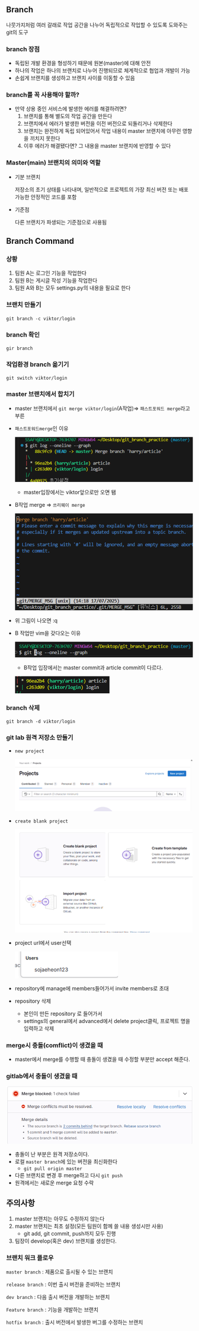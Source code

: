 ## Branch
나뭇가지처럼 여러 갈래로 작업 공간을 나누어 독립적으로 작업할 수 있도록 도와주는 git의 도구

### branch 장점
- 독립된 개발 환경을 형성하기 때문에 원본(master)에 대해 안전
- 하나의 작업은 하나의 브랜치로 나누어 진행되므로 체계적으로 협업과 개발이 가능
- 손쉽게 브랜치를 생성하고 브랜치 사이를 이동할 수 있음

### branch를 꼭 사용해야 할까?
- 만약 상용 중인 서비스에 발생한 에러를 해결하려면?
  1. 브랜치를 통해 별도의 작업 공간을 만든다
  2. 브랜치에서 에러가 발생한 버전을 이전 버전으로 되돌리거나 삭제한다
  3. 브랜치는 완전하게 독립 되어있어서 작업 내용이 master 브랜치에 아무런 영향을 끼치지 못한다
  4. 이후 에러가 해결됐다면? 그 내용을 master 브랜치에 반영할 수 있다

### Master(main) 브랜치의 의미와 역할
- 기분 브랜치
  
  저장소의 초기 상태를 나타내며, 일반적으로 프로젝트의 가장 최신 버전 또는 배포 가능한 안정적인 코드를 포함

- 기준점
  
  다른 브랜치가 파생되는 기준점으로 사용됨



## Branch Command
### 상황
1. 팀원 A는 로그인 기능을 작업한다
2. 팀원 B는 게시글 작성 기능을 작업한다
3. 팀원 A와 B는 모두 settings.py의 내용을 필요로 한다

### 브랜치 만들기
`git branch -c viktor/login`

### branch 확인
`gir branch`

### 작업환경 branch 옮기기
`git switch viktor/login`

### master 브랜치에서 합치기
- master 브랜치에서 `git merge viktor/login`(A작업)=> `패스트포워드 merge`라고 부른
- `패스트포워드merge`인 이유
  
  ![alt text](image-4.png)

  - master입장에서는 viktor앞으로만 오면 됌

- B작업 merge => `쓰리웨이 merge`
  
  ![alt text](image-2.png)

- 위 그림이 나오면 :q
- B 작업만 vim을 갖다오는 이유

  ![alt text](image-3.png)

  - B작업 입장에서는 master commit과 article commit이 다르다.

  ![alt text](image-5.png)

### branch 삭제
`git branch -d viktor/login`


### git lab 원격 저장소 만들기
- `new project`
  
  ![alt text](image-6.png)

- `create blank project`
  
  ![alt text](image-7.png)

- project url에서 user선택

  ![alt text](image-8.png)

- repository에 manage에 members들어가서 invite members로 초대

- repository 삭제
  - 본인이 만든 repository 로 들어가서
  - settings의 general에서 advanced에서 delete project클릭, 프로젝트 명을 입력하고 삭제

### merge시 충돌(comflict)이 생겼을 때
- master에서 merge를 수행할 때 충돌이 생겼을 때 수정할 부분만 accept 해준다.

### gitlab에서 충돌이 생겼을 때

  ![alt text](image-9.png)

- 충돌이 난 부분은 원격 저장소이다.
- 로컬 `master branch`에 있는 버전을 최신화한다
  - `git pull origin master`
- 다른 브랜치로 변경 후 merge하고 다시 `git push`
- 원격에서는 새로운 merge 요청 수락

## 주의사항

1. master 브랜치는 아무도 수정하지 않는다
2. master 브랜치는 최초 설정(모든 팀원이 함께 쓸 내용 생성시만 사용)
    - git add, git commit, push까지 모두 진행
3. 팀장이 develop(혹은 dev) 브랜치를 생성한다.

### 브랜치 워크 플로우
`master branch` : 제품으로 출시될 수 있는 브랜치 

`release branch` : 이번 출시 버전을 준비하는 브랜치

`dev branch` : 다음 출시 버전을 개발하는 브랜치

`Feature branch` : 기능을 개발하는 브랜치

`hotfix branch` : 출시 버전에서 발생한 버그를 수정하는 브랜치
